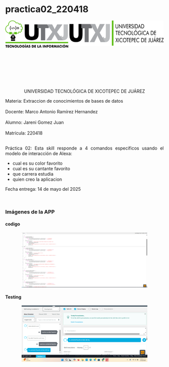 # practica02_220418
<div style="display: flex; justify-content: space-between;">
    <img align="left" src="https://github.com/MauricioRL15/Logos_UTXJ/blob/main/LOGO%20TIC.png?raw=true" alt="Imagen 1" width="200" />
    <img align="right" src="https://github.com/MauricioRL15/Logos_UTXJ/blob/main/LOGO%20UTXJ%202019.png?raw=true" alt="Imagen 2" width="300" height="80" />
</div>

<br><br><br><br><br><br>

<p align="center">UNIVERSIDAD TECNOLÓGICA DE XICOTEPEC DE JUÁREZ</p>

<div style="text-align: justify;">
Materia: Extraccion de conocimientos de bases de datos <br><br>
Docente: Marco Antonio Ramírez Hernandez <br><br>
Alumno: Jareni Gomez Juan <br><br>
Matrícula: 220418 <br><br>

Práctica 02: Esta skill responde a 4 comandos especificos  usando el modelo de interacción de Alexa:

- cual es su color favorito
- cual es su cantante favorito
- que carrera estudia
- quien creo la aplicacion
 


Fecha entrega: 14 de mayo del 2025
</div>

<br>

### Imágenes de la APP
#### codigo

<div style="text-align: center">
    <img src="Codigo.png" alt="Imagen 1" width="400" height=""/>
</div>

#### Testing
<div style="text-align: center">
    <img src="testing.png" alt="Imagen 1" width="400" height=""/>
</div>
